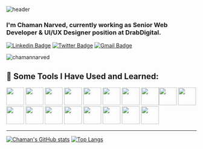 ![header](https://capsule-render.vercel.app/api?type=waving&color=gradient&customColorList=0,2,3,4,20,&text=Hi👋%20there,%20fellow%20Dev's&fontSize=42&height=200&section=header&fontAlignY=35&descAlignY=50)
<h3>
I'm Chaman Narved, currently working as Senior Web Developer & UI/UX Designer position at DrabDigital. 
</h3>
<!-- Social Links -->

[![Linkedin Badge](https://img.shields.io/badge/-chamannarved-blue?style=flat-square&logo=Linkedin&logoColor=white&link=https://www.linkedin.com/in/harshkumarkhatri/)](https://www.linkedin.com/in/chamannarved/)
[![Twitter Badge](https://img.shields.io/badge/-@chamannarved-1ca0f1?style=flat-square&labelColor=1ca0f1&logo=twitter&logoColor=white&link=https://twitter.com/Harshkhatri24)](https://twitter.com/chamannarved)
[![Gmail Badge](https://img.shields.io/badge/-chamannarved@gmail.com-c14438?style=flat-square&logo=Gmail&logoColor=white&link=mailto:chamannarved@gmail.com)](mailto:chamannarved@gmail.com)

<!-- About me -->

<!-- <p align="left" display="inline"> <img src="https://komarev.com/ghpvc/?username=chamannarved&label=Profile%20views&color=0e75b6&style=flat" alt="chamannarved" /> </p> -->

<p><img align="center" src="https://github-readme-streak-stats.herokuapp.com/?user=chamannarved&" alt="chamannarved" /></p>

<h2 align="left">🚀 Some Tools I Have Used and Learned:</h2>
<p align="left">
<img height="47" src="https://cdn.jsdelivr.net/gh/devicons/devicon/icons/html5/html5-plain-wordmark.svg" />
<img height="47" src="https://cdn.jsdelivr.net/gh/devicons/devicon/icons/css3/css3-plain-wordmark.svg" />
 <img height="47" src="https://cdn.jsdelivr.net/gh/devicons/devicon/icons/javascript/javascript-original.svg" />
<img height="47" src="https://cdn.jsdelivr.net/gh/devicons/devicon/icons/tailwindcss/tailwindcss-plain.svg" />
<img height="47" src="https://cdn.jsdelivr.net/gh/devicons/devicon/icons/react/react-original.svg" />
<img height="47" src="https://cdn.jsdelivr.net/gh/devicons/devicon/icons/vuejs/vuejs-original.svg" />
<img height="47" src="https://cdn.jsdelivr.net/gh/devicons/devicon/icons/laravel/laravel-plain-wordmark.svg" />
<img height="47" src="https://cdn.jsdelivr.net/gh/devicons/devicon/icons/sass/sass-original.svg" /><img height="47" src="https://cdn.jsdelivr.net/gh/devicons/devicon/icons/c/c-original.svg" />
<img height="47" src="https://cdn.jsdelivr.net/gh/devicons/devicon/icons/cplusplus/cplusplus-original.svg" />
 <img height="47" src="https://cdn.jsdelivr.net/gh/devicons/devicon/icons/linux/linux-original.svg" />
<img height="47" src="https://cdn.jsdelivr.net/gh/devicons/devicon/icons/figma/figma-original.svg" />
<img height="47" src="https://cdn.jsdelivr.net/gh/devicons/devicon/icons/gatsby/gatsby-plain.svg" />
 <img height="47" src="https://cdn.jsdelivr.net/gh/devicons/devicon/icons/git/git-original.svg" />
  <img height="47" src="https://cdn.jsdelivr.net/gh/devicons/devicon/icons/illustrator/illustrator-line.svg" />
   <img height="47" src="https://cdn.jsdelivr.net/gh/devicons/devicon/icons/mysql/mysql-original-wordmark.svg" />
    <img height="47" src="https://cdn.jsdelivr.net/gh/devicons/devicon/icons/nodejs/nodejs-original-wordmark.svg" />
     <img height="47" src="https://cdn.jsdelivr.net/gh/devicons/devicon/icons/photoshop/photoshop-line.svg" />

</p>

<hr>

[![Chaman's GitHub stats](https://github-readme-stats.vercel.app/api?username=chamannarved&show_icons=true&theme=tokyonight)](https://github.com/anuraghazra/github-readme-stats)
[![Top Langs](https://github-readme-stats.vercel.app/api/top-langs/?username=chamannarved&theme=tokyonight&layout=compact)](https://github.com/anuraghazra/github-readme-stats)

<!-- ![header](https://capsule-render.vercel.app/api?type=waving&color=gradient&customColorList=0,2,3,4,20,&desc=&height=110&section=footer&fontAlignY=30&descAlignY=45) -->
